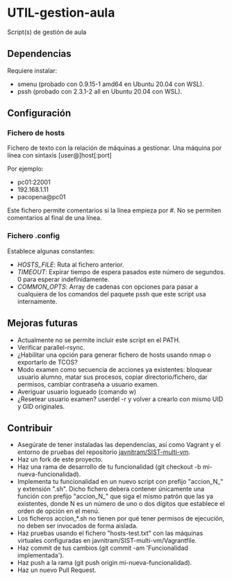 # UTIL-gestion-aula
Script(s) de gestión de aula

## Dependencias
Requiere instalar:
* smenu (probado con 0.9.15-1 amd64 en Ubuntu 20.04 con WSL).
* pssh (probado con 2.3.1-2 all en Ubuntu 20.04 con WSL).

## Configuración
### Fichero de hosts
Fichero de texto con la relación de máquinas a gestionar. Una máquina por línea con sintaxis [user@]host[:port]

Por ejemplo:
* pc01:22001
* 192.168.1.11
* pacopena@pc01

Este fichero permite comentarios si la línea empieza por #. No se permiten comentarios al final de una línea.

### Fichero .config
Establece algunas constantes:
* *HOSTS_FILE*: Ruta al fichero anterior.
* *TIMEOUT*: Expirar tiempo de espera pasados este número de segundos. 0 para esperar indefinidamente.
* *COMMON_OPTS*: Array de cadenas con opciones para pasar a cualquiera de los comandos del paquete pssh que este script usa internamente.

## Mejoras futuras
* Actualmente no se permite incluir este script en el PATH.
* Verificar parallel-rsync.
* ¿Habilitar una opción para generar fichero de hosts usando nmap o exportarlo de TCOS?
* Modo examen como secuencia de acciones ya existentes: bloquear usuario alumno, matar sus procesos, copiar directorio/fichero, dar permisos, cambiar contraseña a usuario examen.
* Averiguar usuario logueado (comando w)
* ¿Resetear usuario examen? userdel -r y volver a crearlo con mismo UID y GID originales.

## Contribuir
* Asegúrate de tener instaladas las dependencias, así como Vagrant y el entorno de pruebas del repositorio [javnitram/SIST-multi-vm](https://github.com/javnitram/SIST-multi-vm).
* Haz un fork de este proyecto.
* Haz una rama de desarrollo de tu funcionalidad (git checkout -b mi-nueva-funcionalidad).
* Implementa tu funcionalidad en un nuevo script con prefijo "accion_N_" y extensión ".sh". Dicho fichero debera contener únicamente una función con prefijo "accion_N_" que siga el mismo patrón que las ya existentes, donde N es un número de uno o dos dígitos que establece el orden de opción en el menú.
* Los ficheros accion_\*.sh no tienen por qué tener permisos de ejecución, no deben ser invocados de forma aislada.
* Haz pruebas usando el fichero "hosts-test.txt" con las máquinas virtuales configuradas en javnitram/SIST-multi-vm/Vagrantfile.
* Haz commit de tus cambios (git commit -am 'Funcionalidad implementada').
* Haz push a la rama (git push origin mi-nueva-funcionalidad).
* Haz un nuevo Pull Request.
